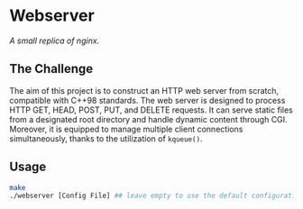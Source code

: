 # Webserver
*A small replica of nginx.*


## The Challenge
The aim of this project is to construct an HTTP web server from scratch, compatible with C++98 standards. The web server is designed to process HTTP GET, HEAD, POST, PUT, and DELETE requests. It can serve static files from a designated root directory and handle dynamic content through CGI. Moreover, it is equipped to manage multiple client connections simultaneously, thanks to the utilization of `kqueue()`.


## Usage
```bash
make
./webserver [Config File] ## leave empty to use the default configuration.
```
